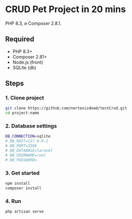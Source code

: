 # CRUD Pet Project in 20 mins

PHP 8.3, и Composer 2.8.1.

## Required

- PHP 8.3+
- Composer 2.81+
- Node.js (front)
- SQLite (db)

## Steps

### 1. Clone project

```bash
git clone https://github.com/nertexisdead/testCrud.git
cd project-name
```

### 2. Database settings

```bash
DB_CONNECTION=sqlite
# DB_HOST=127.0.0.1
# DB_PORT=3306
# DB_DATABASE=laravel
# DB_USERNAME=root
# DB_PASSWORD=
```

### 3. Get started

```bash
npm install
composer install
```

### 4. Run

```bash
php artisan serve
```


